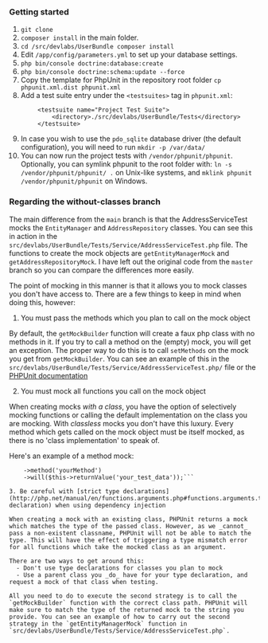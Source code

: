 ### Getting started
1. `git clone`
2. `composer install` in the main folder.
3. `cd /src/devlabs/UserBundle composer install`
4. Edit `/app/config/parameters.yml` to set up your database settings.
5. `php bin/console doctrine:database:create`
6. `php bin/console doctrine:schema:update --force`
7. Copy the template for PhpUnit in the repository root folder `cp phpunit.xml.dist phpunit.xml`
8. Add a test suite entry under the `<testsuites>` tag in `phpunit.xml`:

```
        <testsuite name="Project Test Suite">
			<directory>./src/devlabs/UserBundle/Tests</directory>
        </testsuite>
```
9. In case you wish to use the `pdo_sqlite` database driver (the default configuration), you will need to run `mkdir -p /var/data/`
10. You can now run the project tests with `/vendor/phpunit/phpunit`.
Optionally, you can symlink phpunit to the root folder with:
`ln -s /vendor/phpunit/phpunit/ .` on Unix-like systems, and `mklink phpunit /vendor/phpunit/phpunit` on Windows.


### Regarding the without-classes branch
The main difference from the `main` branch is that the AddressServiceTest mocks the `EntityManager` and `AddressRepository` classes. You can see this in action in the `src/devlabs/UserBundle/Tests/Service/AddressServiceTest.php` file. The functions to create the mock objects are `getEntityManagerMock` and `getAddressRepositoryMock`. I have left out the original code from the `master` branch so you can compare the differences more easily.

The point of mocking in this manner is that it allows you to mock classes you don't have access to. There are a few things to keep in mind when doing this, however:

1. You must pass the methods which you plan to call on the mock object

By default, the `getMockBuilder` function will create a faux php class with no methods in it. If you try to call a method on the (empty) mock, you will get an exception. The proper way to do this is to call `setMethods` on the mock you get from `getMockBuilder`. You can see an example of this in the `src/devlabs/UserBundle/Tests/Service/AddressServiceTest.php/` file or the [PHPUnit documentation](https://phpunit.de/manual/current/en/test-doubles.html#test-doubles.mock-objects.examples.SubjectTest.php)

2. You must mock all functions you call on the mock object

When creating mocks *with a class*, you have the option of selectively mocking functions or calling the default implementation on the class you are mocking. With *classless* mocks you don't have this luxury. Every method which gets called on the mock object must be itself mocked, as there is no 'class implementation' to speak of.

Here's an example of a method mock:

```$yourMock->expects($this->once())
	->method('yourMethod')
	->will($this->returnValue('your_test_data'));```

3. Be careful with [strict type declarations](http://php.net/manual/en/functions.arguments.php#functions.arguments.type-declaration) when using dependency injection

When creating a mock with an existing class, PHPUnit returns a mock which matches the type of the passed class. However, as we _cannot_ pass a non-existent classname, PHPUnit will not be able to match the type. This will have the effect of triggering a type mismatch error for all functions which take the mocked class as an argument.

There are two ways to get around this:
  - Don't use type declarations for classes you plan to mock
  - Use a parent class you _do_ have for your type declaration, and request a mock of that class when testing.

All you need to do to execute the second strategy is to call the `getMockBuilder` function with the correct class path. PHPUnit will make sure to match the type of the returned mock to the string you provide. You can see an example of how to carry out the second strategy in the `getEntityManagerMock` function in `src/devlabs/UserBundle/Tests/Service/AddressServiceTest.php`.
